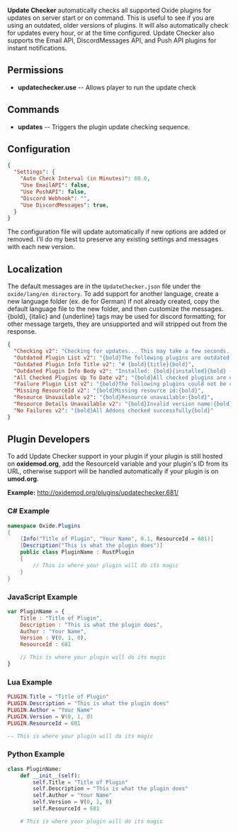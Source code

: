 **Update Checker** automatically checks all supported Oxide plugins for updates on server start or on command. This is useful to see if you are using an outdated, older versions of plugins. It will also automatically check for updates every hour, or at the time configured. Update Checker also supports the Email API, DiscordMessages API, and Push API plugins for instant notifications.

## Permissions

- **updatechecker.use** -- Allows player to run the update check

## Commands

- **updates** -- Triggers the plugin update checking sequence.

## Configuration

```json
{
  "Settings": {
    "Auto Check Interval (in Minutes)": 60.0,
    "Use EmailAPI": false,
    "Use PushAPI": false,
    "Discord Webhook": "",
    "Use DiscordMessages": true,
  }
}
```

The configuration file will update automatically if new options are added or removed. I'll do my best to preserve any existing settings and messages with each new version.

## Localization

The default messages are in the `UpdateChecker.json` file under the `oxide/lang/en directory`. To add support for another language, create a new language folder (ex. de for German) if not already created, copy the default language file to the new folder, and then customize the messages.
{bold}, {italic} and {underline} tags may be used for discord formatting; for other message targets, they are unsupported and will stripped out from the response.

```json
{
  "Checking v2": "Checking for updates... This may take a few seconds. Please be patient.",
  "Outdated Plugin List v2": "{bold}The following plugins are outdated:{bold}",
  "Outdated Plugin Info Title v2": "# {bold}{title}{bold}",
  "Outdated Plugin Info Body v2": "Installed: {bold}{installed}{bold} - Latest: {bold}{latest}{bold} | {url}",
  "All Checked Plugins Up To Date v2": "{bold}All checked plugins are up to date.{bold}",
  "Failure Plugin List v2": "{bold}The following plugins could not be checked for the following reasons:{bold}",
  "Missing ResourceId v2": "{bold}Missing resource id:{bold}",
  "Resource Unavailable v2": "{bold}Resource unavailable:{bold}",
  "Resource Details Unavailable v2": "{bold}Invalid version name:{bold}",
  "No Failures v2": "{bold}All Addons checked successfully{bold}"
}
```

## Plugin Developers

To add Update Checker support in your plugin if your plugin is still hosted on **oxidemod.org**, add the ResourceId variable and your plugin's ID from its URL, otherwise support will be handled automatically if your plugin is on **umod.org**.

**Example:** http://oxidemod.org/plugins/updatechecker.681/

### C# Example
```csharp
namespace Oxide.Plugins
{
    [Info("Title of Plugin", "Your Name", 0.1, ResourceId = 681)]
    [Description("This is what the plugin does")]
    public class PluginName : RustPlugin
    {
        // This is where your plugin will do its magic
    }
}
```

### JavaScript Example
```javascript
var PluginName = {
    Title : "Title of Plugin",
    Description : "This is what the plugin does",
    Author : "Your Name",
    Version : V(0, 1, 0),
    ResourceId : 681

    // This is where your plugin will do its magic
}
```

### Lua Example
```lua
PLUGIN.Title = "Title of Plugin"
PLUGIN.Description = "This is what the plugin does"
PLUGIN.Author = "Your Name"
PLUGIN.Version = V(0, 1, 0)
PLUGIN.ResourceId = 681

-- This is where your plugin will do its magic
```

### Python Example
```python
class PluginName:
    def __init__(self):
        self.Title = "Title of Plugin"
        self.Description = "This is what the plugin does"
        self.Author = "Your Name"
        self.Version = V(0, 1, 0)
        self.ResourceId = 681

    # This is where your plugin will do its magic
```
